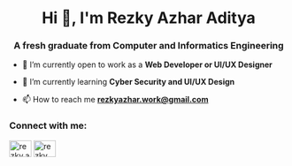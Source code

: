 <h1 align="center">Hi 👋, I'm Rezky Azhar Aditya</h1>
<h3 align="center">A fresh graduate from Computer and Informatics Engineering</h3>

- 🔭 I’m currently open to work as a **Web Developer or UI/UX Designer**

- 🌱 I’m currently learning **Cyber Security and UI/UX Design**

- 📫 How to reach me **rezkyazhar.work@gmail.com**

<h3 align="left">Connect with me:</h3>
<p align="left">
<a href="https://instagram.com/rezky.az" target="blank"><img align="center" src="https://raw.githubusercontent.com/rahuldkjain/github-profile-readme-generator/master/src/images/icons/Social/instagram.svg" alt="rezky.az" height="30" width="40" /></a>
<a href="https://www.youtube.com/@rezkyaz" target="blank"><img align="center" src="https://raw.githubusercontent.com/rahuldkjain/github-profile-readme-generator/master/src/images/icons/Social/youtube.svg" alt="rezky az" height="30" width="40" /></a>
</p>
